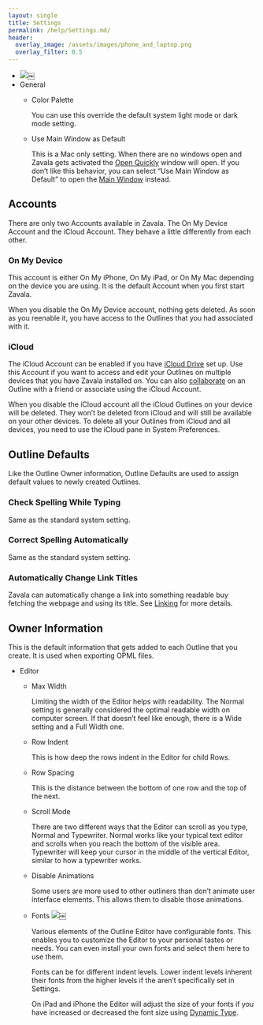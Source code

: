 ```yaml
---
layout: single
title: Settings
permalink: /help/Settings.md/
header:
  overlay_image: /assets/images/phone_and_laptop.png
  overlay_filter: 0.5
---
```



* ![](/assets/images/help/57043C37-8162-48A2-80A0-6E76C099972D.png)￼
* General
	* Color Palette

	  You can use this override the default system light mode or dark mode setting.


	* Use Main Window as Default

	  This is a Mac only setting. When there are no windows open and Zavala gets activated the [Open Quickly](Open_Quickly.md) window will open. If you don’t like this behavior, you can select “Use Main Window as Default” to open the [Main Window](Main_Window.md) instead.



## Accounts

There are only two Accounts available in Zavala. The On My Device Account and the iCloud Account. They behave a little differently from each other.

### On My Device

This account is either On My iPhone, On My iPad, or On My Mac depending on the device you are using. It is the default Account when you first start Zavala.

When you disable the On My Device account, nothing gets deleted. As soon as you reenable it, you have access to the Outlines that you had associated with it.

### iCloud

The iCloud Account can be enabled if you have [iCloud Drive](https://support.apple.com/en-us/HT204025) set up. Use this Account if you want to access and edit your Outlines on multiple devices that you have Zavala installed on. You can also [collaborate](Collaborating_on_an_Outline.md) on an Outline with a friend or associate using the iCloud Account.

When you disable the iCloud account all the iCloud Outlines on your device will be deleted. They won’t be deleted from iCloud and will still be available on your other devices. To delete all your Outlines from iCloud and all devices, you need to use the iCloud pane in System Preferences.

## Outline Defaults

Like the Outline Owner information, Outline Defaults are used to assign default values to newly created Outlines.

### Check Spelling While Typing

Same as the standard system setting.

### Correct Spelling Automatically

Same as the standard system setting.

### Automatically Change Link Titles

Zavala can automatically change a link into something readable buy fetching the webpage and using its title. See [Linking](Linking.md) for more details.

## Owner Information

This is the default information that gets added to each Outline that you create. It is used when exporting OPML files.

* Editor
	* Max Width

	  Limiting the width of the Editor helps with readability. The Normal setting is generally considered the optimal readable width on computer screen. If that doesn’t feel like enough, there is a Wide setting and a Full Width one. 


	* Row Indent

	  This is how deep the rows indent in the Editor for child Rows.


	* Row Spacing

	  This is the distance between the bottom of one row and the top of the next.


	* Scroll Mode

	  There are two different ways that the Editor can scroll as you type, Normal and Typewriter. Normal works like your typical text editor and scrolls when you reach the bottom of the visible area. Typewriter will keep your cursor in the middle of the vertical Editor, similar to how a typewriter works.


	* Disable Animations

	  Some users are more used to other outliners than don’t animate user interface elements. This allows them to disable those animations.


	* Fonts
![](/assets/images/help/1478E827-B8B9-4415-8E06-31676BFAC95F.png)￼

	  Various elements of the Outline Editor have configurable fonts. This enables you to customize the Editor to your personal tastes or needs. You can even install your own fonts and select them here to use them.

	  Fonts can be for different indent levels. Lower indent levels inherent their fonts from the higher levels if the aren’t specifically set in Settings.

	  On iPad and iPhone the Editor will adjust the size of your fonts if you have increased or decreased the font size using [Dynamic Type](https://support.apple.com/en-us/HT202828).

